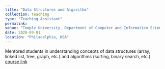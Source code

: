 ```yaml
---
title: "Data Structures and Algorithm"
collection: teaching
type: "Teaching Assistant"
permalink: 
venue: "Temple University, Department of Computer and Information Science"
date: 2020-09-01
location: "Philadelphia, USA"
---
```


Mentored students in understanding concepts of data structures (array, linked list, tree, graph, etc.) and algorithms (sorting, binary search, etc.) \
[course link](https://templeu.instructure.com/courses/83727)

